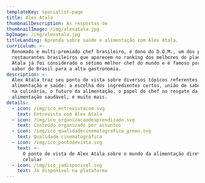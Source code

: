 ```yaml
---
templateKey: specialist-page
title: Alex Atala 
thumbnailDescription: As respostas de
thumbnailImage: /img/alexatala.jpg
bgImage: /img/alexatala.jpg
titleLanding: Aprenda sobre saúde e alimentação com Alex Atala.
curriculum: >-
  Renomado e multi-premiado chef brasileiro, é dono do D.O.M., um dos poucos
  restaurantes brasileiros que aparecem no ranking dos melhores do planeta.
  Atala já foi considerado o sétimo melhor chef do mundo e é famoso por levar o
  sabor do Brasil para a alta gastronomia.
description: >-
  Alex Atala traz seu ponto de vista sobre diversos tópicos referentes à
  alimentação e saúde: a escolha dos ingredientes certos, união de sabor e saúde
  na culinária, o futuro da alimentação, o papel do chef no resgate da
  alimentação saudável, e muito mais.
details:
  - icon: /img/ico_entrevistacom.svg
    text: Entrevista com Alex Atala
  - icon: /img/ico_organizacaodeaprendizado.svg
    text: Conteúdo organizado por assuntos
  - icon: /img/ico_qualidadecinematografica_green.svg
    text: Qualidade cinematográfica
  - icon: /img/ico_pontodevista.svg
    text: >-
      O ponto de vista de Alex Atala sobre o mundo da alimentação direto no seu
      celular
  - icon: /img/ico_jadisponivel.svg
    text: Já disponível na plataforma
---
```


